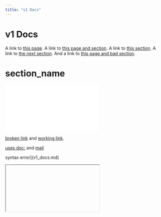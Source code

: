 ```yaml
---
title: "v1 Docs"
---
```


# v1 Docs

A link to [this page](v1_docs.md).
A link to [this page and section](../docs/v1_docs.md#v1-docs).
A link to [this section](#v1-docs).
A link to [the next section](#section_name).
And a link to [this page and bad section](../docs/v1_docs.md#v2-docs).

# section_name

![fake image](v1_docs.md)

[broken link](../../v2/docs/v2_docs.md) and [working link](../docs/v1_docs.md).

[uses doc:](doc:page) and [mail](mailto:email)

syntax error](v1_docs.md)

<a href="v1_docs.md"></a>
<iframe src="https://">
<script src="https://">
<source src="https://">
<img src="v1_docs.md">
<img src="missing.jpg">

![broken image (odd).JPG](broken image (odd).JPG)

![http image](https://image.png)

[http link](https://link)

[self ok](https://test.farm.bot)
[self v ok](https://test.farm.bot/docs/v1.0), [self bad](https://test.farm.bot/page)

:-1::+1: :11::100: :clock1: :abc::abcde: :t-rex::alarm-clock: :-----:

```
:not-emoji:
```
